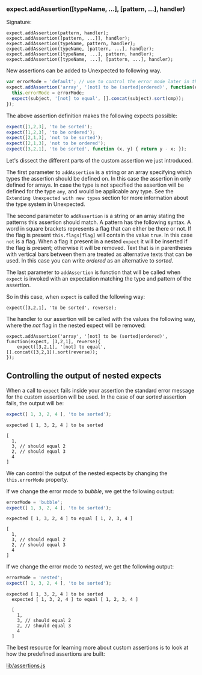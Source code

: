 ### expect.addAssertion([typeName, ...], [pattern, ...], handler)

Signature:

```js#evaluate:false
expect.addAssertion(pattern, handler);
expect.addAssertion([pattern, ...]], handler);
expect.addAssertion(typeName, pattern, handler);
expect.addAssertion(typeName, [pattern, ...], handler);
expect.addAssertion([typeName, ...], pattern, handler);
expect.addAssertion([typeName, ...], [pattern, ...], handler);
```

New assertions can be added to Unexpected to following way.

```js
var errorMode = 'default'; // use to control the error mode later in the example
expect.addAssertion('array', '[not] to be (sorted|ordered)', function(expect, subject, cmp) {
  this.errorMode = errorMode;
  expect(subject, '[not] to equal', [].concat(subject).sort(cmp));
});

```

The above assertion definition makes the following expects possible:

```js
expect([1,2,3], 'to be sorted');
expect([1,2,3], 'to be ordered');
expect([2,1,3], 'not to be sorted');
expect([2,1,3], 'not to be ordered');
expect([3,2,1], 'to be sorted', function (x, y) { return y - x; });
```

Let's dissect the different parts of the custom assertion we just
introduced.

The first parameter to `addAssertion` is a string or an array
specifying which types the assertion should be defined on. In this
case the assertion in only defined for arrays. In case the type is not
specified the assertion will be defined for the type `any`, and would
be applicable any type. See the `Extending Unexpected with new types`
section for more information about the type system in Unexpected.

The second parameter to `addAssertion` is a string or an array stating
the patterns this assertion should match. A pattern has the following
syntax. A word in square brackets represents a flag that can either be
there or not. If the flag is present `this.flags[flag]` will contain
the value `true`. In this case `not` is a flag. When a flag it present
in a nested `expect` it will be inserted if the flag is present;
otherwise it will be removed. Text that is in parentheses with
vertical bars between them are treated as alternative texts that can
be used. In this case you can write _ordered_ as an alternative to
_sorted_.

The last parameter to `addAssertion` is function that will be called
when `expect` is invoked with an expectation matching the type and
pattern of the assertion.

So in this case, when `expect` is called the following way:

```js#evaluate:false
expect([3,2,1], 'to be sorted', reverse);
```

The handler to our assertion will be called with the values the
following way, where the _not_ flag in the nested expect will be
removed:

```js#evaluate:false
expect.addAssertion('array', '[not] to be (sorted|ordered)', function(expect, [3,2,1], reverse){
    expect([3,2,1], '[not] to equal', [].concat([3,2,1]).sort(reverse));
});
```

## Controlling the output of nested expects

When a call to `expect` fails inside your assertion the standard error
message for the custom assertion will be used. In the case of our
_sorted_ assertion fails, the output will be:

```js
expect([ 1, 3, 2, 4 ], 'to be sorted');
```

```output
expected [ 1, 3, 2, 4 ] to be sorted

[
  1,
  3, // should equal 2
  2, // should equal 3
  4
]
```

We can control the output of the nested expects by changing the
`this.errorMode` property.

If we change the error mode to _bubble_, we get the following output:

```js
errorMode = 'bubble';
expect([ 1, 3, 2, 4 ], 'to be sorted');
```

```output
expected [ 1, 3, 2, 4 ] to equal [ 1, 2, 3, 4 ]

[
  1,
  3, // should equal 2
  2, // should equal 3
  4
]
```

If we change the error mode to _nested_, we get the following output:

```js
errorMode = 'nested';
expect([ 1, 3, 2, 4 ], 'to be sorted');
```

```output
expected [ 1, 3, 2, 4 ] to be sorted
  expected [ 1, 3, 2, 4 ] to equal [ 1, 2, 3, 4 ]

  [
    1,
    3, // should equal 2
    2, // should equal 3
    4
  ]
```

The best resource for learning more about custom assertions is to look
at how the predefined assertions are built:

[lib/assertions.js](https://github.com/unexpectedjs/unexpected/blob/master/lib/assertions.js)
